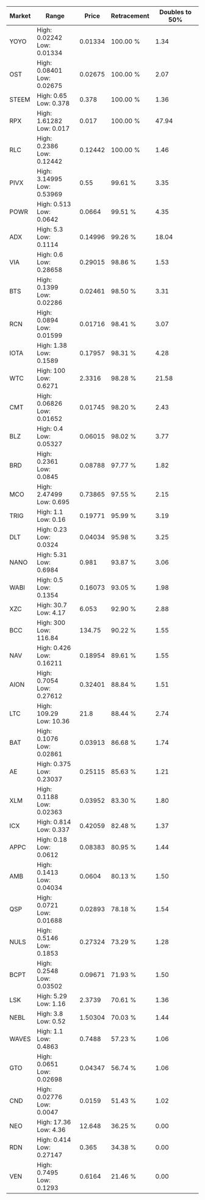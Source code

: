 | Market | Range | Price| Retracement | Doubles to 50% |
| --- | --- | --- | --- | --- |
| YOYO | High: 0.02242<br />Low: 0.01334 | 0.01334 | 100.00 % | 1.34 |
| OST | High: 0.08401<br />Low: 0.02675 | 0.02675 | 100.00 % | 2.07 |
| STEEM | High: 0.65<br />Low: 0.378 | 0.378 | 100.00 % | 1.36 |
| RPX | High: 1.61282<br />Low: 0.017 | 0.017 | 100.00 % | 47.94 |
| RLC | High: 0.2386<br />Low: 0.12442 | 0.12442 | 100.00 % | 1.46 |
| PIVX | High: 3.14995<br />Low: 0.53969 | 0.55 | 99.61 % | 3.35 |
| POWR | High: 0.513<br />Low: 0.0642 | 0.0664 | 99.51 % | 4.35 |
| ADX | High: 5.3<br />Low: 0.1114 | 0.14996 | 99.26 % | 18.04 |
| VIA | High: 0.6<br />Low: 0.28658 | 0.29015 | 98.86 % | 1.53 |
| BTS | High: 0.1399<br />Low: 0.02286 | 0.02461 | 98.50 % | 3.31 |
| RCN | High: 0.0894<br />Low: 0.01599 | 0.01716 | 98.41 % | 3.07 |
| IOTA | High: 1.38<br />Low: 0.1589 | 0.17957 | 98.31 % | 4.28 |
| WTC | High: 100<br />Low: 0.6271 | 2.3316 | 98.28 % | 21.58 |
| CMT | High: 0.06826<br />Low: 0.01652 | 0.01745 | 98.20 % | 2.43 |
| BLZ | High: 0.4<br />Low: 0.05327 | 0.06015 | 98.02 % | 3.77 |
| BRD | High: 0.2361<br />Low: 0.0845 | 0.08788 | 97.77 % | 1.82 |
| MCO | High: 2.47499<br />Low: 0.695 | 0.73865 | 97.55 % | 2.15 |
| TRIG | High: 1.1<br />Low: 0.16 | 0.19771 | 95.99 % | 3.19 |
| DLT | High: 0.23<br />Low: 0.0324 | 0.04034 | 95.98 % | 3.25 |
| NANO | High: 5.31<br />Low: 0.6984 | 0.981 | 93.87 % | 3.06 |
| WABI | High: 0.5<br />Low: 0.1354 | 0.16073 | 93.05 % | 1.98 |
| XZC | High: 30.7<br />Low: 4.17 | 6.053 | 92.90 % | 2.88 |
| BCC | High: 300<br />Low: 116.84 | 134.75 | 90.22 % | 1.55 |
| NAV | High: 0.426<br />Low: 0.16211 | 0.18954 | 89.61 % | 1.55 |
| AION | High: 0.7054<br />Low: 0.27612 | 0.32401 | 88.84 % | 1.51 |
| LTC | High: 109.29<br />Low: 10.36 | 21.8 | 88.44 % | 2.74 |
| BAT | High: 0.1076<br />Low: 0.02861 | 0.03913 | 86.68 % | 1.74 |
| AE | High: 0.375<br />Low: 0.23037 | 0.25115 | 85.63 % | 1.21 |
| XLM | High: 0.1188<br />Low: 0.02363 | 0.03952 | 83.30 % | 1.80 |
| ICX | High: 0.814<br />Low: 0.337 | 0.42059 | 82.48 % | 1.37 |
| APPC | High: 0.18<br />Low: 0.0612 | 0.08383 | 80.95 % | 1.44 |
| AMB | High: 0.1413<br />Low: 0.04034 | 0.0604 | 80.13 % | 1.50 |
| QSP | High: 0.0721<br />Low: 0.01688 | 0.02893 | 78.18 % | 1.54 |
| NULS | High: 0.5146<br />Low: 0.1853 | 0.27324 | 73.29 % | 1.28 |
| BCPT | High: 0.2548<br />Low: 0.03502 | 0.09671 | 71.93 % | 1.50 |
| LSK | High: 5.29<br />Low: 1.16 | 2.3739 | 70.61 % | 1.36 |
| NEBL | High: 3.8<br />Low: 0.52 | 1.50304 | 70.03 % | 1.44 |
| WAVES | High: 1.1<br />Low: 0.4863 | 0.7488 | 57.23 % | 1.06 |
| GTO | High: 0.0651<br />Low: 0.02698 | 0.04347 | 56.74 % | 1.06 |
| CND | High: 0.02776<br />Low: 0.0047 | 0.0159 | 51.43 % | 1.02 |
| NEO | High: 17.36<br />Low: 4.36 | 12.648 | 36.25 % | 0.00 |
| RDN | High: 0.414<br />Low: 0.27147 | 0.365 | 34.38 % | 0.00 |
| VEN | High: 0.7495<br />Low: 0.1293 | 0.6164 | 21.46 % | 0.00 |
